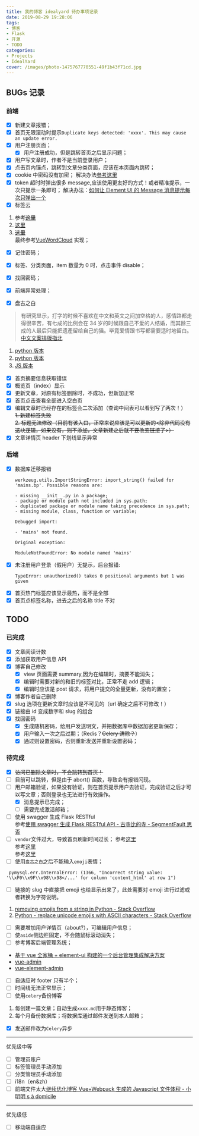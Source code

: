 ```yaml
---
title: 我的博客 idealyard 待办事项记录
date: 2019-08-29 19:28:06
tags:
- 博客
- Flask
- 开源
- TODO
categories:
- Projects
- IdealYard
cover: /images/photo-1475767770551-49f1b43f71cd.jpg
---
```


## BUGs 记录

### 前端

- [x] 新建文章报错；
- [x] 首页无限滚动时提示`Duplicate keys detected: 'xxxx'. This may cause an update error.`
- [x] 用户注册页面；
    - [x] 用户注册成功，但是跳转首页之后显示问题；
- [x] 用户写文章时，作者不是当前登录用户；
- [x] 点击页内锚点，跳转到文章分类页面，应该在本页面内跳转；
- [x] cookie 中密码没有加密；
 解决办法[参考这里](https://www.cnblogs.com/xiaolucky/p/11165179.html)
- [x] token 超时时弹出很多 message,应该使用更友好的方式！或者精准提示，一次只提示一条即可；
    解决办法：[如何让 Element UI 的 Message 消息提示每次只弹出一个](https://segmentfault.com/a/1190000020173021)
- [x] 标签云  
 1.  ~~参考[这里](https://github.com/MikeCoder/hexo-tag-cloud)~~
 2. [这里](https://juejin.im/post/5c99a0f7e51d454e9b3c3343)
 3. ~~[这里](https://github.com/nobalmohan/vue-tag-cloud)~~  
最终参考[VueWordCloud](https://github.com/SeregPie/VueWordCloud) 实现；
- [x] 记住密码；
- [x] 标签、分类页面，item 数量为 0 时，点击事件 disable；
- [x] 找回密码；
 - [x] 前端异常处理；

- [x] 盘古之白
> 有研究显示，打字的时候不喜欢在中文和英文之间加空格的人，感情路都走得很辛苦，有七成的比例会在 34 岁的时候跟自己不爱的人结婚，而其餘三成的人最后只能把遗產留给自己的猫。毕竟爱情跟书写都需要适时地留白。
[中文文案排版指北](https://github.com/sparanoid/chinese-copywriting-guidelines)
 1. [python 版本](https://github.com/hustcc/hint)
 2. [python 版本](https://github.com/hjiang/scripts/blob/master/add-space-between-latin-and-cjk)
 3. [JS 版本](https://github.com/hustcc/lint-md/tree/master/packages/lint-md)
- [x] 首页摘要信息获取错误
- [x] 概览页（index）显示
- [x] 更新文章，对原有标签删除时，不成功，但新加正常
- [x] 首页点击查看全部进入空白页
- [x] 编辑文章时已经存在的标签会二次添加（查询中间表可以看到写了两次！）  
    ~~1. 新建标签失败~~  
    ~~2. 标题无法修改（目前有该入口，正常来说应该是可以更新的<除非代码没有这块逻辑，如果没有，则不添加，文章新建之后就不要改变链接了>）~~
- [x] 文章详情页 header 下划线显示异常
    
### 后端

- [x] 数据库迁移报错
    ```plain
    werkzeug.utils.ImportStringError: import_string() failed for 'mains.bp'. Possible reasons are:
    
    - missing __init__.py in a package;
    - package or module path not included in sys.path;
    - duplicated package or module name taking precedence in sys.path;
    - missing module, class, function or variable;
    
    Debugged import:
    
    - 'mains' not found.
    
    Original exception:
    
    ModuleNotFoundError: No module named 'mains'
    ```
- [x] 未注册用户登录（假用户）无提示，后台报错:
    ```plain
    TypeError: unauthorized() takes 0 positional arguments but 1 was given
    ```
- [x] 首页热门标签应该显示最热，而不是全部
- [x] 首页点标签名称，进去之后的名称 title 不对

## TODO

### 已完成

- [x] 文章阅读计数
- [x] 添加获取用户信息 API
- [x] 博客自己修改  
  - [x] view 页面需要 summary,因为在编辑时，摘要不能消失；  
  - [x] 编辑时需要对新的和旧的标签对比，正常不走 add 逻辑；  
  - [x] 编辑时应该是 post 请求，将用户提交的全量更新，没有的置空；
- [x] 博客作者自己删除
- [x] slug 选项在更新文章时应该是不可见的（url 确定之后不可修改！）
- [x] 链接由 id 变成数字和 slug 的组合
- [x] 找回密码
    - [x] 生成随机密码，给用户发送明文，并把数据库中数据加密更新保存；
    - [x] 用户输入一次之后过期；（Redis？~~Celery 清除？~~）
    - [x] 通过则设置密码，否则重新发送并重新设置密码；
    
### 待完成
- [x] ~~访问已删除文章时，不会跳转到首页！~~
 - [ ] 目前可以跳转，但是由于 abort() 函数，导致会有报错闪现。
- [ ] 用户邮箱验证，如果没有验证，则在首页提示用户去验证，完成验证之后才可以写文章；否则登录也无法进行有效操作。
   - [x] 消息提示已完成；
   - [ ] 需要完成激活邮箱；
- [ ] 使用 swagger 生成 Flask RESTful    
    参考[使用 swagger 生成 Flask RESTful API - 古寺比的寺 - SegmentFault 思否](https://segmentfault.com/a/1190000010144742)
- [ ] `vendor`文件过大，导致首页刷新时间过长；
 参考[这里](https://forum.vuejs.org/t/vue-cli-vendor-js/37246)  
 参考[这里](https://segmentfault.com/q/1010000008832754)  
 参考[这里](https://www.jianshu.com/p/e78c2210c410)
- [ ] 使用`盘古之白`之后不能输入`emoji`表情；
 ```shell
  pymysql.err.InternalError: (1366, "Incorrect string value: '\\xF0\\x9F\\x98\\x98</...' for column 'content_html' at row 1")
 ```
- [ ] 链接的 slug 中直接把 emoji 也给显示出来了，此处需要对 emoji 进行过滤或者转换为字符说明。
 1. [removing emojis from a string in Python - Stack Overflow](https://stackoverflow.com/questions/33404752/removing-emojis-from-a-string-in-python)
 2. [Python - replace unicode emojis with ASCII characters - Stack Overflow](https://stackoverflow.com/questions/43797500/python-replace-unicode-emojis-with-ascii-characters/43813727#43813727)
- [ ] 需要增加用户详情页（about?），可编辑用户信息；
- [ ] 使`aside`侧边栏固定，不会随鼠标滚动消失；
- [ ] 参考博客后端管理系统；
 - [基于 vue 全家桶 + element-ui 构建的一个后台管理集成解决方案](https://github.com/uncleLian/vue-blog)
 - [vue-admin](https://github.com/taylorchen709/vue-admin)
 - [vue-element-admin](https://github.com/PanJiaChen/vue-element-admin)
- [ ] 自适应时 footer 只有半个；
- [ ] 时间线无法正常显示；
- [ ] 使用`celery`备份博客
 1. 每创建一篇文章；自动生成`xxxx.md`用于静态博客；
 2. 每个月备份数据库；将数据库通过邮件发送到本人邮箱；
- [x] 发送邮件改为`Celery`异步

---

优先级中等
- [ ] 管理员账户
- [ ] 标签管理员手动添加
- [ ] 分类管理员手动添加
- [ ] i18n（en&zh）
- [ ] 前端文件太大[继续优化博客 Vue+Webpack 生成的 Javascript 文件体积 - 小明明 s à domicile](https://www.dongwm.com/post/optimize-javascript/)

---
优先级低

- [ ] 移动端自适应